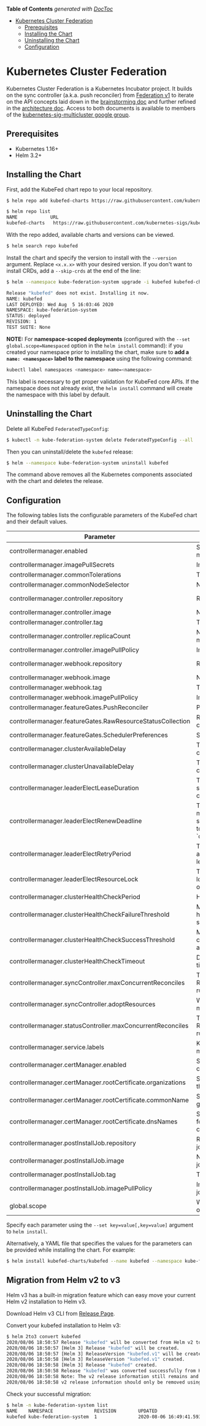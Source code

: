 <!-- START doctoc generated TOC please keep comment here to allow auto update -->
<!-- DON'T EDIT THIS SECTION, INSTEAD RE-RUN doctoc TO UPDATE -->
**Table of Contents**  *generated with [DocToc](https://github.com/thlorenz/doctoc)*

- [Kubernetes Cluster Federation](#kubernetes-cluster-federation)
  - [Prerequisites](#prerequisites)
  - [Installing the Chart](#installing-the-chart)
  - [Uninstalling the Chart](#uninstalling-the-chart)
  - [Configuration](#configuration)

<!-- END doctoc generated TOC please keep comment here to allow auto update -->

# Kubernetes Cluster Federation

Kubernetes Cluster Federation is a Kubernetes Incubator project. It builds on the sync controller
(a.k.a. push reconciler) from [Federation v1](https://github.com/kubernetes/federation/)
to iterate on the API concepts laid down in the [brainstorming
doc](https://docs.google.com/document/d/159cQGlfgXo6O4WxXyWzjZiPoIuiHVl933B43xhmqPEE/edit#)
and further refined in the [architecture
doc](https://docs.google.com/document/d/1ihWETo-zE8U_QNuzw5ECxOWX0Df_2BVfO3lC4OesKRQ/edit#).
Access to both documents is available to members of the
[kubernetes-sig-multicluster google
group](https://groups.google.com/forum/#!forum/kubernetes-sig-multicluster).

## Prerequisites

- Kubernetes 1.16+
- Helm 3.2+

## Installing the Chart

First, add the KubeFed chart repo to your local repository.
```bash
$ helm repo add kubefed-charts https://raw.githubusercontent.com/kubernetes-sigs/kubefed/master/charts

$ helm repo list
NAME            URL
kubefed-charts   https://raw.githubusercontent.com/kubernetes-sigs/kubefed/master/charts
```

With the repo added, available charts and versions can be viewed.
```bash
$ helm search repo kubefed
```

Install the chart and specify the version to install with the
`--version` argument. Replace `<x.x.x>` with your desired version.
If you don't want to install CRDs, add a `--skip-crds` at the end of the line:

```bash
$ helm --namespace kube-federation-system upgrade -i kubefed kubefed-charts/kubefed --version=<x.x.x> --create-namespace

Release "kubefed" does not exist. Installing it now.
NAME: kubefed
LAST DEPLOYED: Wed Aug  5 16:03:46 2020
NAMESPACE: kube-federation-system
STATUS: deployed
REVISION: 1
TEST SUITE: None
```


**NOTE:** For **namespace-scoped deployments** (configured with the `--set
global.scope=Namespaced` option in the `helm install` command): if you created
your namespace prior to installing the chart, make sure to **add a `name:
<namespace>` label to the namespace** using the following command:

```bash
kubectl label namespaces <namespace> name=<namespace>
```

This label is necessary to get proper validation for KubeFed core APIs. If the
namespace does not already exist, the `helm install` command will create the
namespace with this label by default.

## Uninstalling the Chart

Delete all KubeFed `FederatedTypeConfig`:

```bash
$ kubectl -n kube-federation-system delete FederatedTypeConfig --all
```

Then you can uninstall/delete the `kubefed` release:

```bash
$ helm --namespace kube-federation-system uninstall kubefed
```

The command above removes all the Kubernetes components associated with the chart
and deletes the release.

## Configuration

The following tables lists the configurable parameters of the KubeFed
chart and their default values.

| Parameter                             | Description                                                                                                                                                                                 | Default                         |
| ------------------------------------- | ------------------------------------------------------------------------------------------------------------------------------------------------------------------------------------------- | --------------------------------|
| controllermanager.enabled             | Specifies whether to enable the controller manager in KubeFed.                                                                                                                              | true                            |
| controllermanager.imagePullSecrets    | Image pull secrets.                                                                                                                                                                         | []
| controllermanager.commonTolerations   | Tolerations for all the pods.                                                                                                                                                               | []                              |
| controllermanager.commonNodeSelector     | Node selector for all the pods.                                                                                                                                                          | {}                              |
| controllermanager.controller.repository        | Repo of the KubeFed image.                                                                                                                                                         | quay.io/kubernetes-multicluster |
| controllermanager.controller.image             | Name of the KubeFed image.                                                                                                                                                         | kubefed                         |
| controllermanager.controller.tag               | Tag of the KubeFed image.                                                                                                                                                          | canary                          |
| controllermanager.controller.replicaCount      | Number of replicas for KubeFed controller manager.                                                                                                                                 | 2                          |
| controllermanager.controller.imagePullPolicy   | Image pull policy.                                                                                                                                                                 | IfNotPresent                          |
| controllermanager.webhook.repository           | Repo of the KubeFed image.                                                                                                                                                         | quay.io/kubernetes-multicluster |
| controllermanager.webhook.image                | Name of the KubeFed image.                                                                                                                                                         | kubefed                         |
| controllermanager.webhook.tag                  | Tag of the KubeFed image.                                                                                                                                                          | canary                          |
| controllermanager.webhook.imagePullPolicy   | Image pull policy.                                                                                                                                                                 | IfNotPresent                          |
| controllermanager.featureGates.PushReconciler               | Push reconciler feature.                                                                                                                                              | true                            |
| controllermanager.featureGates.RawResourceStatusCollection               | Raw collection of resource status on target clusters feature.                                                                                                                                              | false                            |
| controllermanager.featureGates.SchedulerPreferences         | Scheduler preferences feature.                                                                                                                                        | true                            |
| controllermanager.clusterAvailableDelay   | Time to wait before reconciling on a healthy cluster.                                                                                                                                   | 20s                             |
| controllermanager.clusterUnavailableDelay | Time to wait before giving up on an unhealthy cluster.                                                                                                                                  | 60s                             |
| controllermanager.leaderElectLeaseDuration | The maximum duration that a leader can be stopped before it is replaced by another candidate.                                                                                          | 15s                             |
| controllermanager.leaderElectRenewDeadline | The interval between attempts by the acting master to renew a leadership slot before it stops leading. This must be less than or equal to `controllermanager.LeaderElectLeaseDuration. | 10s                             |
| controllermanager.leaderElectRetryPeriod   | The duration the clients should wait between attempting acquisition and renewal of a leadership.                                                                                       | 5s                              |
| controllermanager.leaderElectResourceLock  | The type of resource object that is used for locking during leader election. Supported options are `configmaps` and `endpoints`.                                                       | configmaps                      |
| controllermanager.clusterHealthCheckPeriod           | How often to monitor the cluster health.                                                                                                                                     | 10s                             |
| controllermanager.clusterHealthCheckFailureThreshold | Minimum consecutive failures for the cluster health to be considered failed after having succeeded.                                                                          | 3                               |
| controllermanager.clusterHealthCheckSuccessThreshold | Minimum consecutive successes for the cluster health to be considered successful after having failed.                                                                        | 1                               |
| controllermanager.clusterHealthCheckTimeout          | Duration after which the cluster health check times out.                                                                                                                     | 3s                              |
| controllermanager.syncController.maxConcurrentReconciles | The maximum number of concurrent Reconciles of sync controller which can be run.                                                                                         | 1                               |
| controllermanager.syncController.adoptResources          | Whether to adopt pre-existing resource in member clusters.                                                                                                        		  | Enabled                         |
| controllermanager.statusController.maxConcurrentReconciles | The maximum number of concurrent Reconciles of status controller which can be run.                                                                                     | 1                               |
| controllermanager.service.labels                     | Kubernetes labels attached to the controller manager's services                                                                                                       		    | {}                              |
| controllermanager.certManager.enabled             | Specifies whether to enable the usage of the cert-manager for the certificates generation.                                                                                      | false                           |
| controllermanager.certManager.rootCertificate.organizations       | Specifies the list of organizations to include in the cert-manager generated root certificate.                                                                  | []                              |
| controllermanager.certManager.rootCertificate.commonName     | Specifies the CN value for the cert-manager generated root certificate.                                                                                              | ca.webhook.kubefed              |
| controllermanager.certManager.rootCertificate.dnsNames       | Specifies the list of subject alternative names for the cert-manager generated root certificate.                                                                     | ["ca.webhook.kubefed"]          |
| controllermanager.postInstallJob.repository        | Repo of the kubectl image for the post-install job                                                                                                                             | bitnami                         |
| controllermanager.postInstallJob.image             | Name of the kubectl image for the post-install job                                                                                                                             | kubectl                         |
| controllermanager.postInstallJob.tag               | Tag of the kubectl image for the post-install                                                                                                                                  | 1.17.16                         |
| controllermanager.postInstallJob.imagePullPolicy   | Image pull policy of the kubectl post-install job                                                                                                                              | IfNotPresent                    |
| global.scope                   | Whether the KubeFed namespace will be the only target for the control plane.                                                                                                                       | Cluster                         |

Specify each parameter using the `--set key=value[,key=value]` argument to
`helm install`.

Alternatively, a YAML file that specifies the values for the parameters can be
provided while installing the chart. For example:

```bash
$ helm install kubefed-charts/kubefed --name kubefed --namespace kube-federation-system --values values.yaml --devel
```

## Migration from Helm v2 to v3

Helm v3 has a built-in migration feature which can easy move your current Helm v2 installation to Helm v3.

Download Helm v3 CLI from [Release Page](https://github.com/helm/helm/releases).

Convert your kubefed installation to Helm v3:


```bash
$ helm 2to3 convert kubefed
2020/08/06 18:50:57 Release "kubefed" will be converted from Helm v2 to Helm v3.
2020/08/06 18:50:57 [Helm 3] Release "kubefed" will be created.
2020/08/06 18:50:57 [Helm 3] ReleaseVersion "kubefed.v1" will be created.
2020/08/06 18:50:58 [Helm 3] ReleaseVersion "kubefed.v1" created.
2020/08/06 18:50:58 [Helm 3] Release "kubefed" created.
2020/08/06 18:50:58 Release "kubefed" was converted successfully from Helm v2 to Helm v3.
2020/08/06 18:50:58 Note: The v2 release information still remains and should be removed to avoid conflicts with the migrated v3 release.
2020/08/06 18:50:58 v2 release information should only be removed using `helm 2to3` cleanup and when all releases have been migrated over.
```

Check your successful migration:

```bash
$ helm -n kube-federation-system list
NAME    NAMESPACE               REVISION        UPDATED                                 STATUS          CHART           APP VERSION
kubefed kube-federation-system  1               2020-08-06 16:49:41.593438079 +0000 UTC deployed        kubefed-0.3.1
```
